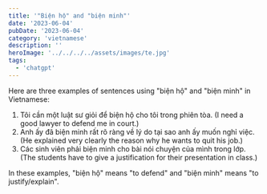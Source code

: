 ```yaml
---
title: '"Biện hộ" and "biện minh"'
date: '2023-06-04'
pubDate: '2023-06-04'
category: 'vietnamese'
description: ''
heroImage: '../../../../assets/images/te.jpg'
tags:
  - 'chatgpt'
---
```


Here are three examples of sentences using "biện hộ" and "biện minh" in Vietnamese:

1. Tôi cần một luật sư giỏi để biện hộ cho tôi trong phiên tòa. (I need a good lawyer to defend me in court.)
2. Anh ấy đã biện minh rất rõ ràng về lý do tại sao anh ấy muốn nghỉ việc. (He explained very clearly the reason why he wants to quit his job.)
3. Các sinh viên phải biện minh cho bài nói chuyện của mình trong lớp. (The students have to give a justification for their presentation in class.)

In these examples, "biện hộ" means "to defend" and "biện minh" means "to justify/explain".
